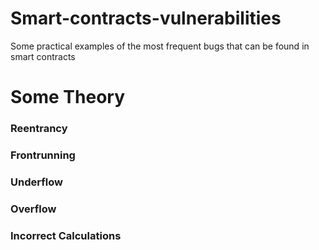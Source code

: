 # Smart-contracts-vulnerabilities

Some practical examples of the most frequent bugs that can be found in smart contracts

# Some Theory

### Reentrancy


### Frontrunning


### Underflow


### Overflow


### Incorrect Calculations

